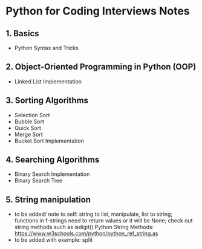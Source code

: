 # Python for Coding Interviews Notes

## 1. Basics
   - Python Syntax and Tricks

## 2. Object-Oriented Programming in Python (OOP)
   - Linked List Implementation

## 3. Sorting Algorithms
   - Selection Sort
   - Bubble Sort
   - Quick Sort
   - Merge Sort
   - Bucket Sort Implementation

## 4. Searching Algorithms
   - Binary Search Implementation
   - Binary Search Tree
## 5. String manipulation
   - to be added/ note to self: string to list, manipulate, list to string; functions in f-strings need to return values or it will be None; check out string methods such as isdigit()
     Python String Methods: https://www.w3schools.com/python/python_ref_string.as
   - to be added with example: split
